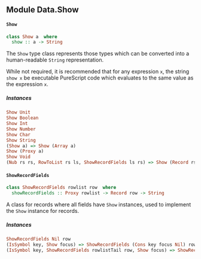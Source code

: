 ## Module Data.Show

#### `Show`

``` purescript
class Show a  where
  show :: a -> String
```

The `Show` type class represents those types which can be converted into
a human-readable `String` representation.

While not required, it is recommended that for any expression `x`, the
string `show x` be executable PureScript code which evaluates to the same
value as the expression `x`.

##### Instances
``` purescript
Show Unit
Show Boolean
Show Int
Show Number
Show Char
Show String
(Show a) => Show (Array a)
Show (Proxy a)
Show Void
(Nub rs rs, RowToList rs ls, ShowRecordFields ls rs) => Show (Record rs)
```

#### `ShowRecordFields`

``` purescript
class ShowRecordFields rowlist row  where
  showRecordFields :: Proxy rowlist -> Record row -> String
```

A class for records where all fields have `Show` instances, used to
implement the `Show` instance for records.

##### Instances
``` purescript
ShowRecordFields Nil row
(IsSymbol key, Show focus) => ShowRecordFields (Cons key focus Nil) row
(IsSymbol key, ShowRecordFields rowlistTail row, Show focus) => ShowRecordFields (Cons key focus rowlistTail) row
```



